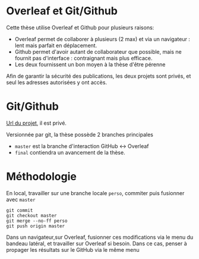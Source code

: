 # Overleaf et Git/Github

Cette thèse utilise Overleaf et Github pour plusieurs raisons:
 - Overleaf permet de collaborer à plusieurs (2 max) et via un navigateur : lent mais parfait en déplacement.
 - Github permet d'avoir autant de collaborateur que possible, mais ne fournit pas d'interface : contraignant mais plus efficace.
 - Les deux fournissent un bon moyen à la thèse d'être pérenne

Afin de garantir la sécurité des publications, les deux projets sont privés, et seul les adresses autorisées y ont accès.

# Git/Github

[Url du projet](https://github.com/pirpyn/rapport_these), il est privé.

Versionnée par git, la thèse possède 2 branches principales
- `master` est la branche d'interaction GitHub <-> Overleaf
- `final` contiendra un avancement de la thèse.

# Méthodologie 

En local, travailler sur une branche locale `perso`, commiter puis fusionner avec `master`

    git commit
    git checkout master
    git merge --no-ff perso
    git push origin master

Dans un navigateur,sur Overleaf, fusionner ces modifications via le menu du bandeau latéral, et travailler sur Overleaf si besoin.
Dans ce cas, penser à propager les résultats sur le GitHub via le même menu

